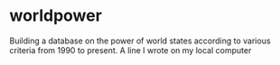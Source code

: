 # worldpower
Building a database on the power of world states according to various criteria from 1990 to present.
A line I wrote on my local computer
